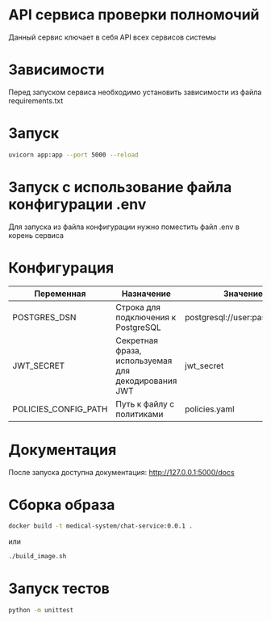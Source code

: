 # API сервиса проверки полномочий

Данный сервис ключает в себя API всех сервисов системы

# Зависимости

Перед запуском сервиса необходимо установить зависимости из файла requirements.txt

# Запуск

```bash
uvicorn app:app --port 5000 --reload
```

# Запуск с использование файла конфигурации .env

Для запуска из файла конфигурации нужно поместить файл .env в корень сервиса

# Конфигурация
| Переменная           | Назначение                                          | Значение по умолчанию                        |
|----------------------|-----------------------------------------------------|----------------------------------------------|
| POSTGRES_DSN         | Строка для подключения к PostgreSQL                 | postgresql://user:pass@localhost:5432/foobar |
| JWT_SECRET           | Секретная фраза, используемая для декодирования JWT | jwt_secret                                   |
| POLICIES_CONFIG_PATH | Путь к файлу с политиками                           | policies.yaml                                |

# Документация

После запуска доступна документация: http://127.0.0.1:5000/docs

# Сборка образа
```bash
docker build -t medical-system/chat-service:0.0.1 .
```

или

```bash
./build_image.sh
```

# Запуск тестов
```bash
python -m unittest
```